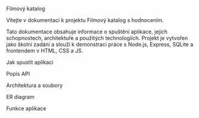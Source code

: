 
Filmový katalog

Vítejte v dokumentaci k projektu Filmový katalog s hodnocením.

Tato dokumentace obsahuje informace o spuštění aplikace, jejích schopnostech, architektuře a použitých technologiích. Projekt je vytvořen jako školní zadání a slouží k demonstraci práce s Node.js, Express, SQLite a frontendem v HTML, CSS a JS.

Jak spustit aplikaci

Popis API

Architektura a soubory

ER diagram

Funkce aplikace